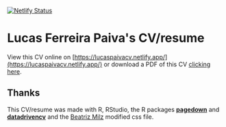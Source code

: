 [![Netlify Status](https://api.netlify.com/api/v1/badges/e6c7ea19-2705-4b20-98f6-0d1d7912067f/deploy-status)](https://app.netlify.com/sites/lucaspaivacv/deploys)

# Lucas Ferreira Paiva's CV/resume

View this CV online on [https://lucaspaivacv.netlify.app/](https://lucaspaivacv.netlify.app/) or download a PDF of this CV [clicking here](https://github.com/lucas-fpaiva/resumeL/raw/master/index.pdf).


## Thanks

This CV/resume was made with R, RStudio, the R packages [**pagedown**](https://github.com/rstudio/pagedown) and [**datadrivencv**](http://nickstrayer.me/datadrivencv/index.html) and the [Beatriz Milz](https://github.com/beatrizmilz/resume) modified css file.


